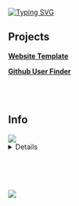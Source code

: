 
<a href="https://git.io/typing-svg"><img src="http://readme-typing-svg.herokuapp.com?font=&size=25&duration=1700&pause=500&color=0AD465&background=0D111700&multiline=true&width=435&height=100&lines=14+y%2Fo;Programming+atheist;Super+cool+html+coder+%F0%9F%98%81" alt="Typing SVG" /></a>

<h2>Projects</h2>

<div></div>

<b><a href="https://cased-vsc.github.io/websiteTemplate.html">Website Template</a></b>

<div></div>

<b><a href="https://cased-vsc.github.io/githubUserFinder.html">Github User Finder</a></b>

<br></br>

<h2>Info</h2>

<div>
	
<img src="https://lanyard-profile-readme.vercel.app/api/626848427736694795?theme=dark&bg=222024&animated=true&hideDiscrim=true&borderRadius=30px&idleMessage=In%20a%20shooter%F0%9F%98%81">

<br/>
	
<details> 
   <summary>Details</summary>
    <br/>
    <a>
      <img src="https://github-readme-stats-notauserx.vercel.app/api/top-langs/?username=cased-vsc&layout=compact&theme=blue-green&hide_title=true&hide_border=true&card_width=445&hide=nix,shell" />
    </a>    
		 <a>
	<img src="https://github-readme-stats.vercel.app/api?username=cased-vsc&show_icons=true&hide=issues,stars&theme=blue-green">
		 </a>
  </details>
  <br/>
 
</div>

<br></br>
	
 
  <img src="https://spotify-github-profile.vercel.app/api/view?uid=soloboyyeet&cover_image=true&theme=novatorem">
